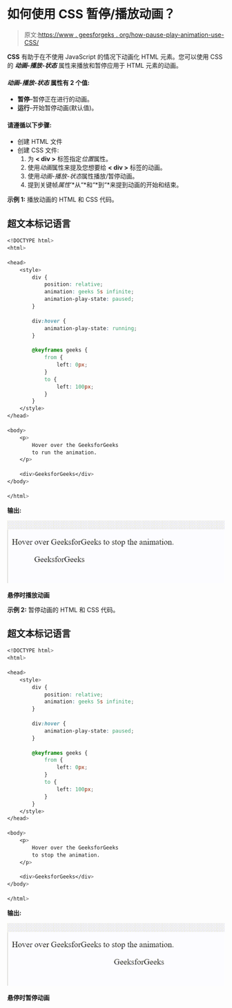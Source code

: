 # 如何使用 CSS 暂停/播放动画？

> 原文:[https://www . geesforgeks . org/how-pause-play-animation-use-CSS/](https://www.geeksforgeeks.org/how-to-pause-play-animation-using-css/)

**CSS** 有助于在不使用 JavaScript 的情况下动画化 HTML 元素。您可以使用 CSS 的 ***动画-播放-状态*** 属性来播放和暂停应用于 HTML 元素的动画。

#### ***动画-播放-状态*** 属性有 2 个值:

*   **暂停**–暂停正在进行的动画。
*   **运行**–开始暂停动画(默认值)。

#### 请遵循以下步骤:

*   创建 HTML 文件
*   创建 CSS 文件:
    1.  为 **< div >** 标签指定*位置*属性。
    2.  使用*动画*属性来提及您想要给 **< div >** 标签的动画。
    3.  使用*动画-播放-状态*属性播放/暂停动画。
    4.  提到关键帧*属性*’*从“*和“*到“*来提到动画的开始和结束。

**示例 1:** 播放动画的 HTML 和 CSS 代码。

## 超文本标记语言

```css
<!DOCTYPE html>
<html>

<head>
    <style>
        div {
            position: relative;
            animation: geeks 5s infinite;
            animation-play-state: paused;
        }

        div:hover {
            animation-play-state: running;
        }

        @keyframes geeks {
            from {
                left: 0px;
            }
            to {
                left: 100px;
            }
        }
    </style>
</head>

<body>
    <p>
        Hover over the GeeksforGeeks 
        to run the animation.
    </p>

    <div>GeeksforGeeks</div>
</body>

</html>
```

**输出:**

![](img/2ddd90c4da16ea59f4761beec36e9365.png)

**悬停时播放动画**

**示例 2:** 暂停动画的 HTML 和 CSS 代码。

## 超文本标记语言

```css
<!DOCTYPE html>
<html>

<head>
    <style>
        div {
            position: relative;
            animation: geeks 5s infinite;
        }

        div:hover {
            animation-play-state: paused;
        }

        @keyframes geeks {
            from {
                left: 0px;
            }
            to {
                left: 100px;
            }
        }
    </style>
</head>

<body>
    <p>
        Hover over the GeeksforGeeks 
        to stop the animation.
    </p>

    <div>GeeksforGeeks</div>
</body>

</html>
```

**输出:**

![](img/8bc079805f9f7f528b2ab9a890fc489c.png)

**悬停时暂停动画**
